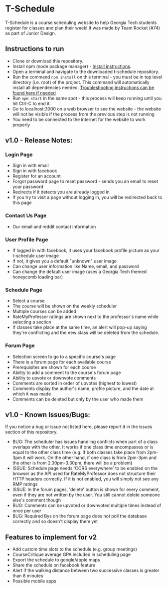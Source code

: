 # T-Schedule

T-Schedule is a course scheduling website to help Georgia Tech students register for classes and plan their week! It was made by Team Rocket (#74) as part of Junior Design.

## Instructions to run

* Clone or download this repository.
* Install npm (node package manager) - [Install instructions](https://nodejs.org/en/download/).
* Open a terminal and navigate to the downloaded t-schedule repository.
* Run the command `npm install` on this terminal - you must be in top level directory (i.e. root) of the project. This command will automatically install all dependencies needed. [Troubleshooting instructions can be found here if needed](https://github.com/npm/npm/wiki/Troubleshooting)
* Run `npm start` in the same spot - this process will keep running until you hit Ctrl-C to end it.
* Go to localhost:3000 on a web browser to see the website - the website will not be visible if the process from the previous step is not running
* You need to be connected to the internet for the website to work properly

## v1.0 - Release Notes:

### Login Page
* Sign in with email
* Sign in with facebook
* Register for an account
* Forgot password page to reset password - sends you an email to reset your password
* Redirects if it detects you are already logged in
* If you try to visit a page without logging in, you will be redirected back to this page

### Contact Us Page
* Our email and reddit contact information

### User Profile Page
* If logged in with facebook, it uses your facebook profile picture as your t-schedule user image
* If not, it gives you a default "unknown" user image
* Can change user information like Name, email, and password
* Can change the default user image (uses a Georgia Tech themed honeycomb loading bar)

### Schedule Page
* Select a course
* The course will be shown on the weekly scheduler
* Multiple courses can be added
* RateMyProfessor ratings are shown next to the professor's name while selecting a section
* If classes take place at the same time, an alert will pop-up saying they're conflicting and the new class will be deleted from the schedule.

### Forum Page
* Selection screen to go to a specific course's page
* There is a forum page for each available course
* Prerequisites are shown for each course
* Ability to add a comment to the course's forum page
* Ability to upvote or downvote comments
* Comments are sorted in order of upvotes (highest to lowest)
* Comments display the author's name, profile picture, and the date at which it was made
* Comments can be deleted but only by the user who made them

## v1.0 - Known Issues/Bugs:

If you notice a bug or issue not listed here, please report it in the issues section of this repository.

* BUG: The scheduler has issues handling conflicts when part of a class overlaps with the other. It works if one class time encompasses or is equal to the other class time (e.g. If both classes take place from 2pm-3pm it will work. On the other hand, if one class is from 2pm-3pm and the other is from 2.30pm-3.30pm, there will be a problem)
* ISSUE: Schedule page needs 'CORS everywhere' to be enabled on the browser as the API used for RateMyProfessor does not structure their HTTP headers correctly. If it is not enabled, you will simply not see any RMP ratings
* ISSUE: In the forum pages, 'delete' button is shown for every comment, even if they are not written by the user. You still cannot delete someone else's comment though
* BUG: Comments can be upvoted or downvoted multiple times instead of once per user
* BUG: Required Bys on the forum page does not poll the database correctly and so doesn't display them yet

## Features to implement for v2
* Add custom time slots to the schedule (e.g. group meetings)
* CourseCritique average GPA included in scheduling page
* Export the schedule to google/apple maps 
* Share the schedule on facebook feature
* Alert if the walking distance between two successive classes is greater than 8 minutes
* Possible mobile apps

